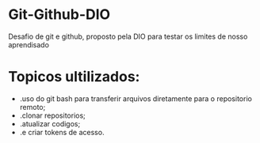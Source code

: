 # Git-Github-DIO
Desafio de git e github, proposto pela DIO para testar os limites de nosso aprendisado
 # Topicos ultilizados:
   + .uso do git bash para transferir arquivos diretamente para o repositorio remoto;
   + .clonar repositorios;
   + .atualizar codigos;
   + .e criar tokens de acesso.
